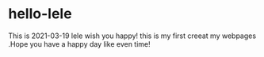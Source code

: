# hello-lele
This is 2021-03-19 lele wish you happy!
this is my first creeat my webpages .Hope you have a happy day like even time!
